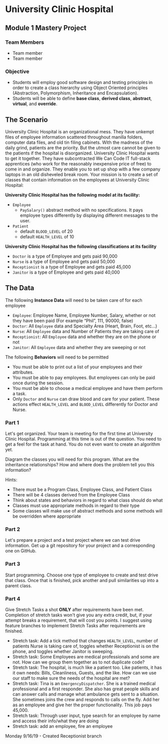 # University Clinic Hospital

## Module 1 Mastery Project

### Team Members

- Team member
- Team member

### Objective

- Students will employ good software design and testing principles in order to create a class hierarchy using Object Oriented principles (Abstraction, Polymorphism, Inheritance and Encapsulation).
- Students will be able to define **base class**, **derived class**, **abstract**, **virtual**, and **override**.

## The Scenario

University Clinic Hospital is an organizational mess. They have unkempt files of employee information scattered throughout manilla folders, computer data files, and old tin filing cabinets. With the madness of the daily grind, patients are the priority. But the utmost care cannot be given to the patients if the hospital is disorganized. University Clinic Hospital wants to get it together. They have subcontracted We Can Code IT full-stack apprentices (who work for the reasonably inexpensive price of free) to come in and organize. They enable you to set up shop with a few company laptops in an old disheveled break room. Your mission is to create a set of classes that contain information on the employees at University Clinic Hospital:

**University Clinic Hospital has the following model at its facility:**

- `Employee`
  - `PaySalary()` abstract method with no specifications. It pays employee types differently by displaying different messages to the user.
- `Patient`
  - default `BLOOD_LEVEL` of 20
  - default `HEALTH_LEVEL` of 10

**University Clinic Hospital has the following classifications at its facility**

- `Doctor` is a type of Employee and gets paid 90,000
- `Nurse` is a type of Employee and gets paid 50,000
- `Receptionist` is a type of Employee and gets paid 45,000
- `Janitor` is a type of Employee and gets paid 40,000

## The Data

The following **Instance Data** will need to be taken care of for each employee

- `Employee`: Employee Name, Employee Number, Salary, whether or not they have been paid (For example “Phil”, 111, 90000, false)
- `Doctor`: All `Employee` data and Specialty Area (Heart, Brain, Foot, etc…)
- `Nurse`: All `Employee` data and Number of Patients they are taking care of
- `Receptionist`: All `Employee` data and whether they are on the phone or not
- `Janitor`: All `Employee` data and whether they are sweeping or not

The following **Behaviors** will need to be permitted

- You must be able to print out a list of your employees and their attributes.
- You must be able to pay employees. But employees can only be paid once during the session.
- You must be able to choose a medical employee and have them perform a task.
- Only `Doctor` and `Nurse` can draw blood and care for your patient. These actions effect `HEALTH_LEVEL` and `BLOOD_LEVEL` differently for Doctor and Nurse.

### Part 1

Let's get organized. Your team is meeting for the first time at University Clinic Hospital. Programming at this time is out of the question. You need to get a feel for the task at hand. You do not even want to create an algorithm yet.

Diagram the classes you will need for this program. What are the inheritance relationships? How and where does the problem tell you this information?

Hints:

- There must be a Program Class, Employee Class, and Patient Class
- There will be 4 classes derived from the Employee Class
- Think about states and behaviors in regard to what class should do what
- Classes must use appropriate methods in regard to their type
- Some classes will make use of abstract methods and some methods will be overridden where appropriate

### Part 2

Let's prepare a project and a test project where we can test drive information. Get up a git repository for your project and a corresponding one on GitHub.

### Part 3

Start programming. Choose one type of employee to create and test drive that class. Once that is finished, pick another and pull similarities up into a parent class.

### Part 4

Give Stretch Tasks a shot **ONLY** after requirements have been met. Completion of stretch tasks won't give you any extra credit, but, if your attempt breaks a requirement, that will cost you points. I suggest using feature branches to implement Stretch Tasks after requirements are finished.

- Stretch task: Add a tick method that changes `HEALTH_LEVEL`, number of patients Nurse is taking care of, toggles whether Receptionist is on the phone, and toggles whether Janitor is sweeping.
- Stretch task: Some Employees are medical professionals and some are not. How can we group them together as to not duplicate code?
- Stretch task: The hospital, is much like a patient too. Like patients, it has it own needs: Bills, Cleanliness, Guests, and the like. How can we use our staff to make sure the needs of the hospital are met?
- Stretch task: Tina is an `EmergencyDispatcher`. She is a trained medical professional and a first responder. She also has great people skills and can answer calls and manage what ambulance gets sent to a situation. She sometimes joins the crew and responds to calls on the fly. Add her as an employee and give her the proper functionality. This job pays 45,000.
- Stretch task: Through user input, type search for an employee by name and access their info/what they are doing
- Stretch task: add an employee, fire an employee

Monday 9/16/19 - Created Receptionist branch